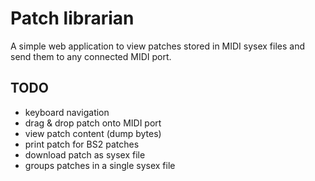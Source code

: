 # Patch librarian

A simple web application to view patches stored in MIDI sysex files and send them to any connected MIDI port.

## TODO

- keyboard navigation
- drag & drop patch onto MIDI port
- view patch content (dump bytes)
- print patch for BS2 patches
- download patch as sysex file
- groups patches in a single sysex file
